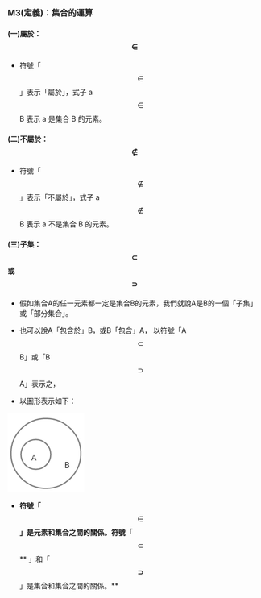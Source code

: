 ### M3\(定義\)：集合的運算

#### \(一\)屬於：$$\in$$

* 符號「$$\in$$」表示「屬於」，式子  a $$\in$$ B 表示 a 是集合 B  的元素。

#### \(二\)不屬於：$$\notin$$

* 符號「$$\notin$$」表示「不屬於」，式子  a $$\notin$$ B 表示 a 不是集合 B  的元素。

#### \(三\)子集：$$\subset$$   或   $$\supset$$

* 假如集合A的任一元素都一定是集合B的元素，我們就說A是B的一個「子集」或「部分集合」。

* 也可以說A「包含於」B，或B「包含」A，  以符號「A$$\subset$$ B」或「B$$\supset$$A」表示之，

* 以圖形表示如下：

![](/assets/subset.png)

* **符號「**$$\in$$**」是元素和集合之間的關係。符號「**$$\subset$$** 」和「**$$\supset$$**」是集合和集合之間的關係。**



